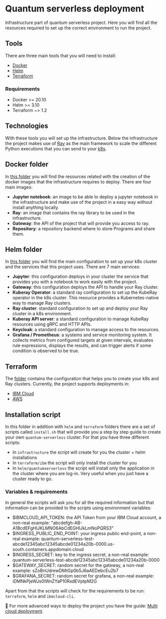 # Quantum serverless deployment
Infrastructure part of quantum serverless project. Here you will find all the resources required to set up the correct environment to run the project.


## Tools

There are three main tools that you will need to install:
- [Docker](./docker)
- [Helm](./helm)
- [Terraform](./terraform)

### Requirements
- Docker >= 20.10
- Helm >= 3.10
- Terraform ~> 1.2


## Technologies

With these tools you will set up the infrastructure. Below the infrastructure the project makes use of [Ray](https://www.ray.io/) as the main framework to scale
the different Python executions that you can send to your [k8s](https://kubernetes.io/).


## Docker folder
In [this folder](./docker) you will find the resources related with the creation of the docker images that the infrastructure requires to deploy. There are four main images:
- **Jupyter notebook**: an image to be able to deploy a jupyter notebook in the infrastructure and make use of the project in a easy way without install anything locally.
- **Ray**: an image that contains the ray library to be used in the infrastructure.
- **Gateway**: the API of the project that will provide you access to ray.
- **Repository**: a repository backend where to store Programs and share them.


## Helm folder
In [this folder](./helm) you will find the main configuration to set up your k8s cluster and the services that this project uses. There are 7 main services:
- **Jupyter**: this configuration deploys in your cluster the service that provides you with a notebook to work easily with the project.
- **Gateway**: this configuration deploys the API to handle your Ray cluster.
- **Kuberay Operator**: a standard ray configuration to set up the KubeRay operator in the k8s cluster. This resource provides a Kubernetes-native way to manage Ray clusters.
- **Ray cluster**: standard configuration to set up and deploy your Ray cluster in a k8s environment.
- **Kuberay API server**: a standard configuration to manage KubeRay resources using gRPC and HTTP APIs.
- **Keycloak**: a standard configuration to manage access to the resources.
- **Grafana / Prometheus**: a systems and service monitoring system. It collects metrics from configured targets at given intervals, evaluates rule expressions, displays the results, and can trigger alerts if some condition is observed to be true.

## Terraform
The [folder](./terraform) contains the configuration that helps you to create your k8s and Ray clusters. Currently, the project supports deployments in:
- [IBM Cloud](https://cloud.ibm.com/login)
- [AWS](https://aws.amazon.com/)

## Installation script
In this folder in addition with `helm` and `terraform` folders there are a set of scripts called `install.sh` that will provide you a step by step guide to create your own `quantum-serverless` cluster.
For that you have three different scripts:
- In `infrastructure` the script will create for you the cluster + helm installations
- In `terraform/ibm` the script will only install the cluster for you
- In `helm/quantumserverless` the script will install only the application in the cluster where you are log-in. Very useful when you just have a cluster ready to go.

### Variables & requirements
In general the scripts will ask you for all the required information but that information can be provided to the scripts using environment variables:
- $IBMCLOUD_API_TOKEN: the API Token from your IBM Cloud account, a non-real example: "abcdefgh-AB-A1BcdEFgHIJKLMNO6AbCdEGHIJkLmNoPQRS3"
- $INGRESS_PUBLIC_END_POINT: your ingress public end-point, a non-real example: quantum-serverless-test-abcde12345abc12345abcde01234a20b-0000.us-south.containers.appdomain.cloud
- $INGRESS_SECRET: key to the ingress secret, a non-real example: quantum-serverless-test-abcde12345abc12345abcde01234a20b-0000
- $GATEWAY_SECRET: random secret for the gateway, a non-real example: sZoBnUdrewDMtGp0b5J6aAEDebcEu2b7
- $GRAFANA_SECRET: random secret for grafana, a non-real example: iDMNkPjeWJs0lWnZYaP10RxdEVptpM2G

Apart from that the scripts will check for the requirements to be run: `terraform`, `helm` and `ibmcloud-cli`.

:memo: For more advanced ways to deploy the project you have the guide: [Multi cloud deployment](https://qiskit-extensions.github.io/quantum-serverless/guides/08_multi_cloud_deployment.html).
